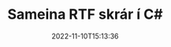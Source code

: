---
############################# Static ############################
layout: "auto-gen-merger"
date: 2022-11-10T15:13:36
draft: false
otherformats: vsdm vsdx vssm vssx vstm vstx vsx vtx xlam xls xlsb xlsm xlsx xlt xltm xltx

############################# Head ############################
head_title: "Sameina RTF skrár í C# | RTF Samruni"
head_description: "Sameina margar RTF skrár í eina skrá með því að nota C# .NET skjalasamruna API. Sameina tilteknar síður eða blaðsíðubil frá ýmsum skjölum í eitt skjal."

############################# Header ############################
title: "Sameina RTF skrár í C#"
description: "Sameina RTF með nokkrum línum af .NET kóða."
bg_image: "https://cms.admin.containerize.com/templates/aspose/App_Themes/V3/images/bg/header1.png"
bg_overlay: false
button:
    enable: true
    icon: "fas fa-arrow-down"
    label: "Sækja ókeypis prufuáskrift"
    link: "https://downloads.groupdocs.com/merger/net"

############################# SubMenu ############################
submenu:
    enable: true

    left:
        img_alt: "GroupDocs.Merger for .NET"
        image: "https://cms.admin.containerize.com/templates/groupdocs/images/product-logos/90x90-noborder/groupdocs-merger-net.png"
        product: "GroupDocs.Merger"
        platform: ".NET"

    middle:
        button:

            # button loop
            - link: "https://apireference.groupdocs.com/merger/net"
              text: "API tilvísun"

            # button loop
            - link: "https://github.com/groupdocs-merger"
              text: "Dæmi um kóða"

            # button loop
            - link: "https://products.groupdocs.app/merger/family"
              text: "Sýningar í beinni"

            # button loop
            - link: "https://purchase.groupdocs.com/pricing/merger/net"
              text: "Verðlag"

    right:
        link_download: "https://downloads.groupdocs.com/merger"
        link_learn: "https://docs.groupdocs.com/merger/net"
        link_buy: "https://purchase.groupdocs.com"

############################# About ############################
about:
    enable: true
    title: "Um GroupDocs.Merger for .NET API"
    content: |
        [GroupDocs.Merger for .NET](/is/merger/net/) býður upp á þægilega lausn til að sameina margar PDF, Microsoft Office (Word, Excel, PowerPoint, OneNote), OpenDocument, HTML, myndir og mörg önnur skjöl í einni skrá innan .NET forrita. GroupDocs.Merger mun spara þér mikla fyrirhöfn, þar sem þú hefur leyfi til að sameina RTF skjöl - það er engin þörf á að setja upp hugbúnað frá þriðja aðila, skjáborðsforrit eða viðbætur. Nú er óþarfi að eyða tíma þínum og sameina skrár handvirkt! Hlutverk GroupDocs er að veita bestu gæði og einfalda verkflæði skjalavinnslu.
        
        GroupDocs.Merger API er rétt val fyrir fyrirtækjalausnir sem þarfnast skráasamsetningar. Þessi API eru vel studd á öllum helstu stýrikerfum og kerfum þar á meðal .NET Framework, .NET Standard, .NET Core, Mono.

############################# Steps ############################
steps:
    enable: true
    title_left: "Hvernig á að sameina margar RTF skrár"
    content_left: |
        [GroupDocs.Merger for .NET](/is/merger/net/) auðveldar forriturum .NET að sameina tvær eða fleiri RTF skrár í forritum sínum með því að innleiða nokkur auðveld skref.
        
        * Búðu til nýtt tilvik af **Merger** og sendu frumskjalsslóð sem byggingarbreytu.
        * Hringdu í **Join** í **Merger** bekknum og farðu yfir aðra frumskjalsleiðina.
        * Hringdu í **Save** af bekknum **Merger** til að vista sameinað skjal.

    title_right: "kerfis kröfur"
    content_right: |
        GroupDocs.Merger for .NET API eru studd á öllum helstu kerfum og stýrikerfum. Áður en þú keyrir kóðann hér að neðan skaltu ganga úr skugga um að þú hafir eftirfarandi forsendur uppsettar á kerfinu þínu.

        * Stýrikerfi: Microsoft Windows, Linux, MacOS
        * Þróunarumhverfi: Visual Studio, Xamarin, MonoDevelop
        * Rammar: .NET Framework, .NET Standard, .NET Core, Mono
        * Sæktu nýjustu útgáfuna af GroupDocs.Merger for .NET frá [NuGet](https://www.nuget.org/packages/groupdocs.merger)
         
    code: |
     {{% merger/additional-styles %}}
     {{< merger/code-merger title="Hvernig á að sameina RTF skrár með því að nota C# dæmi kóða">}}

        ```csharp    
        // Sameina RTF skrár með því að nota GroupDocs.Merger API
        // Staðfestu samruna með inntaksskjali RTF
        using (Merger merger = new Merger("input1.rtf"))
          {
            // Hringdu í Join aðferð samrunaflokkatilviks og sendu aðra frumskjalsslóð
            merger.Join("input2.rtf");
    
            // Kallaðu á vistunaraðferð samrunaflokkatilviks til að vista sameinað skjal
            merger.Save("merged-file.rtf");
          }
        ```
     {{< /merger/code-merger >}}

############################# Demos ############################
demos:
    enable: true
    title: "Lifandi kynningar - forrit á netinu til að sameina skjöl"
    content: |
       Sameina fleiri en eina RTF skrá núna með því að fara á [GroupDocs.Merger Live Demos](https://products.groupdocs.app/merger/family) vefsíðu.
       Lifandi kynningin hefur eftirfarandi kosti.
        
############################# About Formats ############################
about_formats:
    enable: true

############################# More Formats ############################
more_formats:
    enable: true
    title: "Sameina önnur skjalasnið"
    content: |
        .NET skjalasamruna API fyrir skráarsnið og myndir. Sameinaðu saman nokkur af vinsælustu skjalasniðunum eins og fram kemur hér að neðan.

############################# Back to top ###############################
back_to_top:
    enable: true
---